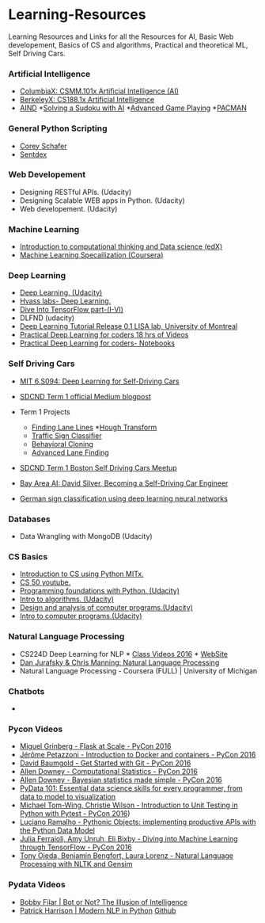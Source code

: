 # Learning-Resources
Learning Resources and Links for all the Resources for AI, Basic Web developement, Basics of CS and algorithms, Practical and theoretical ML, Self Driving Cars.


### Artificial Intelligence
* [ColumbiaX: CSMM.101x Artificial Intelligence (AI)](https://www.edx.org/course/artificial-intelligence-ai-columbiax-csmm-101x)
* [BerkeleyX: CS188.1x Artificial Intelligence](https://courses.edx.org/courses/BerkeleyX/CS188.1x-4/1T2015/info)
* [AIND](https://classroom.udacity.com/nanodegrees/nd889/syllabus)
    *[Solving a Sudoku with AI]()
    *[Advanced Game Playing]()
    *[PACMAN]()
      

### General Python Scripting
* [Corey Schafer](https://www.youtube.com/user/schafer5)
* [Sentdex](https://www.youtube.com/user/sentdex)

###  Web Developement
* Designing RESTful APIs. (Udacity)
* Designing Scalable WEB apps in Python. (Udacity)
* Web developement. (Udacity)


###  Machine Learning 
* [Introduction to computational thinking and Data science (edX)]()
* [Machine Learning Specailization (Coursera)]()


### Deep Learning
* [Deep Learning. (Udacity)]()
* [Hvass labs- Deep Learning.](https://www.youtube.com/watch?v=wuo4JdG3SvU&list=PL9Hr9sNUjfsmEu1ZniY0XpHSzl5uihcXZ)
* [Dive Into TensorFlow part-(I-VI)](http://textminingonline.com/dive-into-tensorflow-part-vi-beyond-deep-learning)
* DLFND (udacity)
* [Deep Learning Tutorial Release 0.1 LISA lab, University of Montreal](http://deeplearning.net/tutorial/deeplearning.pdf)
* [Practical Deep Learning for coders 18 hrs of Videos](http://course.fast.ai/start.html)
* [Practical Deep Learning for coders- Notebooks](https://github.com/fastai/courses/tree/master/deeplearning1/nbs)

### Self Driving Cars
* [MIT 6.S094: Deep Learning for Self-Driving Cars ](http://selfdrivingcars.mit.edu/)
* [SDCND Term 1 official Medium blogpost](https://medium.com/self-driving-cars/term-1-in-depth-on-udacitys-self-driving-car-curriculum-ffcf46af0c08#.eldq0c30t)
* Term 1 Projects
     * [Finding Lane Lines](https://github.com/udacity/CarND-LaneLines-P1)
              *[Hough Transform](https://alyssaq.github.io/2014/understanding-hough-transform/)
     * [Traffic Sign Classifier](https://github.com/udacity/CarND-Traffic-Sign-Classifier-Project)
     * [Behavioral Cloning]()
     * [Advanced Lane Finding](https://github.com/udacity/CarND-Advanced-Lane-Lines)
       

* [SDCND Term 1 Boston Self Driving Cars Meetup ](https://www.youtube.com/watch?v=GB0qNAnxnBg)
* [Bay Area AI: David Silver, Becoming a Self-Driving Car Engineer](https://www.youtube.com/watch?v=bQMOekaFjA4)
* [German sign classification using deep learning neural networks](https://chatbotslife.com/german-sign-classification-using-deep-learning-neural-networks-98-8-solution-d05656bf51ad#.x1y6wgmk0)

### Databases
* Data Wrangling with  MongoDB (Udacity)


### CS Basics
* [Introduction to CS using Python MITx.](https://www.edx.org/course/introduction-computer-science-mitx-6-00-1x-9)
* [CS 50 youtube.](https://www.youtube.com/user/cs50tv)
* [Programming foundations with Python. (Udacity)]()
* [Intro to algorithms. (Udacity)]()
* [Design and analysis of computer programs.(Udacity)]()
* [Intro to computer programs.(Udacity)]()


### Natural Language Processing
* CS224D Deep Learning for NLP
        * [Class Videos 2016](https://www.youtube.com/watch?v=DJHvaGU9SW8&list=PLCJlDcMjVoEdtem5GaohTC1o9HTTFtK7)
        * [WebSite](https://cs224d.stanford.edu/)
* [Dan Jurafsky & Chris Manning: Natural Language Processing](https://www.youtube.com/watch?v=nfoudtpBV68&list=PL6397E4B26D00A269)
* Natural Language Processing - Coursera (FULL) | University of Michigan


### Chatbots
*


### Pycon Videos
* [Miguel Grinberg - Flask at Scale - PyCon 2016](https://www.youtube.com/watch?v=tdIIJuPh3SI&list=PLLj6w0Thbv00Ij2yYC5PJOUaD_xuQcm7O&index=4)
* [Jérôme Petazzoni - Introduction to Docker and containers - PyCon 2016](https://www.youtube.com/watch?v=ZVaRK10HBjo&list=PLLj6w0Thbv00Ij2yYC5PJOUaD_xuQcm7O&index=8)
* [David Baumgold - Get Started with Git - PyCon 2016](https://www.youtube.com/watch?v=Qthor07loHM&list=PLLj6w0Thbv00Ij2yYC5PJOUaD_xuQcm7O&index=9)
* [Allen Downey - Computational Statistics - PyCon 2016](https://www.youtube.com/watch?v=VR52vSbHBAk&list=PLLj6w0Thbv00Ij2yYC5PJOUaD_xuQcm7O&index=14)
* [Allen Downey - Bayesian statistics made simple - PyCon 2016](https://www.youtube.com/watch?v=6GV5bTCLC8g&list=PLLj6w0Thbv00Ij2yYC5PJOUaD_xuQcm7O&index=15)
* [PyData 101: Essential data science skills for every programmer, from data to model to visualization](https://www.youtube.com/watch?v=rudYHNAGbdk&list=PLLj6w0Thbv00Ij2yYC5PJOUaD_xuQcm7O&index=24)
* [Michael Tom-Wing, Christie Wilson - Introduction to Unit Testing in Python with Pytest - PyCon 2016](https://www.youtube.com/watch?v=UPanUFVFfzY&index=27&list=PLLj6w0Thbv00Ij2yYC5PJOUaD_xuQcm7O))
* [Luciano Ramalho - Pythonic Objects: implementing productive APIs with the Python Data Model](https://www.youtube.com/watch?v=k55d3ZUF3ZQ&t=38s)
* [Julia Ferraioli, Amy Unruh, Eli Bixby - Diving into Machine Learning through TensorFlow - PyCon 2016](https://www.youtube.com/watch?v=GZBIPwdGtkk&list=PLLj6w0Thbv00Ij2yYC5PJOUaD_xuQcm7O&index=31)
* [Tony Ojeda, Benjamin Bengfort, Laura Lorenz - Natural Language Processing with NLTK and Gensim](https://www.youtube.com/watch?v=itKNpCPHq3I&index=33&list=PLLj6w0Thbv00Ij2yYC5PJOUaD_xuQcm7O)


### Pydata Videos
* [Bobby Filar | Bot or Not? The Illusion of Intelligence](https://www.youtube.com/watch?v=NqLmBvFKgbw&index=4&list=PLGVZCDnMOq0qLoYpkeySVtfdbQg1A_GiB)
* [Patrick Harrison | Modern NLP in Python](https://www.youtube.com/watch?v=6zm9NC9uRkk)
  [Github](https://github.com/skipgram/modern-nlp-in-python/blob/master/executable/Modern_NLP_in_Python.ipynb)
